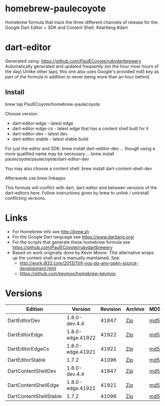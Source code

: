 homebrew-paulecoyote
====================

Homebrew formula that track the three different channels of release for the Google Dart Editor + SDK and Content Shell.  #dartlang #dart

dart-editor
===========

Generated using: https://github.com/PaulECoyote/rubydartbrewery
Automatically generated and updated frequently (on the hour most hours of the day)
Unlike other taps, this one also uses Google's provided md5 key as part of the formula in addition to never being more than an hour behind.

Install
-------
brew tap PaulECoyote/homebrew-paulecoyote

Choose version:
* dart-editor-edge - latest edge
* dart-editor-edge-cs - latest edge that has a content shell built for it
* dart-editor-dev - latest dev
* dart-editor-stable - latest stable build

For just the editor and SDK:
brew install dart-edtitor-dev
... though using a more qualified name may be necessary ...
brew install paulecoyote/paulecoyote/dart-editor-dev

You may also choose a content shell:
brew install dart-content-shell-dev

Afterwards use 
brew linkapps

This formula will conflict with dart, dart-editor and between versions of the dart-editors here.  Follow instructions given by brew to unlink / uninstall conflicting versions.

Links
=====
* For Homebrew info see http://brew.sh
* For the Google Dart language see https://www.dartlang.org/
* For the scripts that generate these homebrew formula see https://github.com/PaulECoyote/rubydartbrewery
* Based on work originally done by Kevin Moore. This alternative wraps up the content shell and is manually maintained.  See: 
    * http://work.j832.com/2013/11/if-you-do-any-open-source-development.html
    * https://github.com/kevmoo/homebrew-kevmoo

Versions
========
| Edition | Version | Revision | Archive | MD5 | Notes |
| ------- | ------- | -------- | ------- | --- | ----- |
| DartEditorDev | 1.8.0-dev.4.4 | 41847 | [Zip](https://storage.googleapis.com/dart-archive/channels/dev/release/41847/editor/darteditor-macos-x64.zip) | [md5](https://storage.googleapis.com/dart-archive/channels/dev/release/41847/editor/darteditor-macos-x64.zip.md5sum) | [Changes](https://storage.googleapis.com/dart-archive/channels/dev/release/latest/changelog.html) |
| DartEditorEdge | 1.8.0-edge.41922 | 41922 | [Zip](https://storage.googleapis.com/dart-archive/channels/be/raw/41922/editor/darteditor-macos-x64.zip) | [md5](https://storage.googleapis.com/dart-archive/channels/be/raw/41922/editor/darteditor-macos-x64.zip.md5sum) | - |
| DartEditorEdgeCs | 1.8.0-edge.41921 | 41921 | [Zip](https://storage.googleapis.com/dart-archive/channels/be/raw/41921/editor/darteditor-macos-x64.zip) | [md5](https://storage.googleapis.com/dart-archive/channels/be/raw/41921/editor/darteditor-macos-x64.zip.md5sum) | - |
| DartEditorStable | 1.7.2 | 41096 | [Zip](https://storage.googleapis.com/dart-archive/channels/stable/release/41096/editor/darteditor-macos-x64.zip) | [md5](https://storage.googleapis.com/dart-archive/channels/stable/release/41096/editor/darteditor-macos-x64.zip.md5sum) | [Changes](https://storage.googleapis.com/dart-archive/channels/stable/release/latest/changelog.html) |
| DartContentShellDev | 1.8.0-dev.4.4 | 41847 | [Zip](https://storage.googleapis.com/dart-archive/channels/dev/release/41847/dartium/content_shell-macos-ia32-release.zip) | [md5](https://storage.googleapis.com/dart-archive/channels/dev/release/41847/dartium/content_shell-macos-ia32-release.zip.md5sum) | - |
| DartContentShellEdge | 1.8.0-edge.41921 | 41921 | [Zip](https://storage.googleapis.com/dart-archive/channels/be/raw/41921/dartium/content_shell-macos-ia32-release.zip) | [md5](https://storage.googleapis.com/dart-archive/channels/be/raw/41921/dartium/content_shell-macos-ia32-release.zip.md5sum) | - |
| DartContentShellStable | 1.7.2 | 41096 | [Zip](https://storage.googleapis.com/dart-archive/channels/stable/release/41096/dartium/content_shell-macos-ia32-release.zip) | [md5](https://storage.googleapis.com/dart-archive/channels/stable/release/41096/dartium/content_shell-macos-ia32-release.zip.md5sum) | - |

